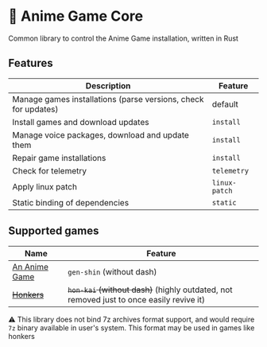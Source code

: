 # 🦀 Anime Game Core

Common library to control the Anime Game installation, written in Rust

## Features

| Description | Feature |
| - | - |
| Manage games installations (parse versions, check for updates) | default |
| Install games and download updates | `install` |
| Manage voice packages, download and update them | `install` |
| Repair game installations | `install` |
| Check for telemetry | `telemetry` |
| Apply linux patch | `linux-patch` |
| Static binding of dependencies | `static` |

## Supported games

| Name | Feature |
| - | - |
| [An Anime Game](https://github.com/an-anime-team/an-anime-game-launcher-gtk) | `gen-shin` (without dash) |
| ~~[Honkers](https://github.com/an-anime-team/honkers-launcher-gtk)~~ | ~~`hon-kai` (without dash)~~ (highly outdated, not removed just to once easily revive it) |

⚠️ This library does not bind 7z archives format support, and would require `7z` binary available in user's system. This format may be used in games like honkers
